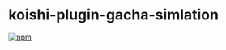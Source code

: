 # koishi-plugin-gacha-simlation

[![npm](https://img.shields.io/npm/v/koishi-plugin-gacha-simlation?style=flat-square)](https://www.npmjs.com/package/koishi-plugin-gacha-simlation)



